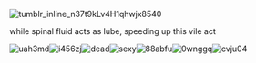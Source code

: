 ![tumblr_inline_n37t9kLv4H1qhwjx8540](https://github.com/user-attachments/assets/048b27da-dad4-4701-b19b-59542700f5e5)


while spinal fluid acts as lube, speeding up this vile act



![uah3md](https://github.com/user-attachments/assets/79b07abf-41ef-4390-a071-0f3397fee916)![i456zj](https://github.com/user-attachments/assets/7a3a6b93-137c-495c-a76b-b7e2b0defe57)![dead](https://github.com/user-attachments/assets/6bf585a0-7263-4e50-987d-e31d7b0e7093)![sexy](https://github.com/user-attachments/assets/83346e79-3f71-4f00-897d-16721e94455e)![88abfu](https://github.com/user-attachments/assets/b063dd1e-8b31-4093-ba45-7a6d5ca44275)![0wnggq](https://github.com/user-attachments/assets/f4112074-6dcd-4dd1-8880-4afeb63b9fd0)![cvju04](https://github.com/user-attachments/assets/a828f4f6-008d-4025-b197-3da16cb35b27)

















